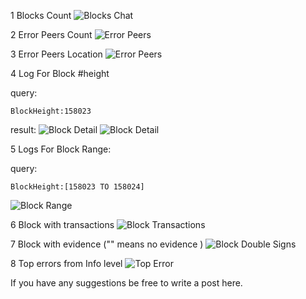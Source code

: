 1 Blocks Count
![Blocks Chat](https://discourse-cdn-sjc2.com/standard11/uploads/cosmos1/original/1X/cb34db8d99504213994be46b99f52923597a8298.png)

2 Error Peers Count
![Error Peers](https://discourse-cdn-sjc2.com/standard11/uploads/cosmos1/original/1X/71c4e5e5bbdb63442c2f49e43f27b109a418f051.png)

3 Error Peers Location
![Error Peers](https://discourse-cdn-sjc2.com/standard11/uploads/cosmos1/original/1X/ed175767b775e1b26f64297a90e83ac910a927d5.png)

4 Log For Block #height

query:

`` BlockHeight:158023 ``

result:
![Block Detail](https://discourse-cdn-sjc2.com/standard11/uploads/cosmos1/original/1X/4f2db8ce5e0223f6b8c3f27854df44207244fcc9.png)
![Block Detail](https://discourse-cdn-sjc2.com/standard11/uploads/cosmos1/optimized/1X/e18c98cc172e8a027905a96d69c1b67e2d3221b2_1_690x408.png)

5 Logs For Block Range:

query:

``BlockHeight:[158023 TO 158024]``

![Block Range](https://discourse-cdn-sjc2.com/standard11/uploads/cosmos1/original/1X/988de9801a6b854832caffdde57c86da374cd7ec.png)

6 Block with transactions
![Block Transactions](https://discourse-cdn-sjc2.com/standard11/uploads/cosmos1/original/1X/2fb2081560e610a2238e4a7a181a24dc7ed13cbd.png)

7 Block with evidence ("" means no evidence )
![Block Double Signs](https://discourse-cdn-sjc2.com/standard11/uploads/cosmos1/original/1X/d8091527c03600b0b242a65ec00dab2e9ea56fc4.png)

8 Top errors from Info level
![Top Error](https://discourse-cdn-sjc2.com/standard11/uploads/cosmos1/original/1X/8ad856b61c4d69431b39f30da5a451c5858070ef.png)


If you have any suggestions be free to write a post here.
